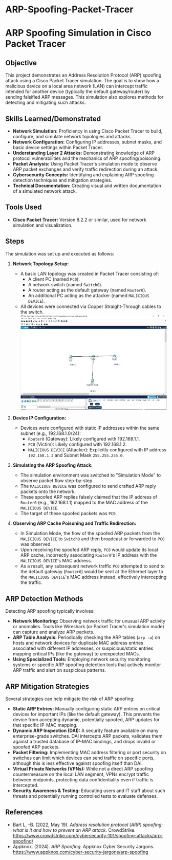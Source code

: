 # ARP-Spoofing-Packet-Tracer
# ARP Spoofing Simulation in Cisco Packet Tracer

## Objective

This project demonstrates an Address Resolution Protocol (ARP) spoofing attack using a Cisco Packet Tracer simulation. The goal is to show how a malicious device on a local area network (LAN) can intercept traffic intended for another device (typically the default gateway/router) by sending falsified ARP messages. This simulation also explores methods for detecting and mitigating such attacks.

## Skills Learned/Demonstrated

-   **Network Simulation:** Proficiency in using Cisco Packet Tracer to build, configure, and simulate network topologies and attacks.
-   **Network Configuration:** Configuring IP addresses, subnet masks, and basic device settings within Packet Tracer.
-   **Understanding Layer 2 Attacks:** Demonstrating knowledge of ARP protocol vulnerabilities and the mechanics of ARP spoofing/poisoning.
-   **Packet Analysis:** Using Packet Tracer's simulation mode to observe ARP packet exchanges and verify traffic redirection during an attack.
-   **Cybersecurity Concepts:** Identifying and explaining ARP spoofing detection techniques and mitigation strategies.
-   **Technical Documentation:** Creating visual and written documentation of a simulated network attack.

## Tools Used

-   **Cisco Packet Tracer:** Version 8.2.2 or similar, used for network simulation and visualization.

## Steps

The simulation was set up and executed as follows:

1.  **Network Topology Setup:**
    *   A basic LAN topology was created in Packet Tracer consisting of:
        *   A client PC (named `PC0`).
        *   A network switch (named `Switch0`).
        *   A router acting as the default gateway (named `Router0`).
        *   An additional PC acting as the attacker (named `MALICIOUS DEVICE`).
    *   All devices were connected via Copper Straight-Through cables to the switch.
        ![Initial Network Topology](https://github.com/Teedico/ARP-Spoofing-Packet-Tracer/blob/d2ab873bc02649b58b0d11e48d894c72a5a86c2f/11.jpg)

2.  **Device IP Configuration:**
    *   Devices were configured with static IP addresses within the same subnet (e.g., 192.168.1.0/24):
        *   `Router0` (Gateway): Likely configured with 192.168.1.1.
        *   `PC0` (Victim): Likely configured with 192.168.1.2.
        *   `MALICIOUS DEVICE` (Attacker): Explicitly configured with IP address `192.168.1.3` and Subnet Mask `255.255.255.0`.

3.  **Simulating the ARP Spoofing Attack:**
    *   The simulation environment was switched to "Simulation Mode" to observe packet flow step-by-step.
    *   The `MALICIOUS DEVICE` was configured to send crafted ARP reply packets onto the network.
    *   These spoofed ARP replies falsely claimed that the IP address of `Router0` (e.g., 192.168.1.1) mapped to the MAC address of the `MALICIOUS DEVICE`.
    *   The target of these spoofed packets was `PC0`.

4.  **Observing ARP Cache Poisoning and Traffic Redirection:**
    *   In Simulation Mode, the flow of the spoofed ARP packets from the `MALICIOUS DEVICE` to `Switch0` and then broadcast or forwarded to `PC0` was observed.
    *   Upon receiving the spoofed ARP reply, `PC0` would update its local ARP cache, incorrectly associating `Router0`'s IP address with the `MALICIOUS DEVICE`'s MAC address.
    *   As a result, any subsequent network traffic `PC0` attempted to send to the default gateway (`Router0`) would be sent at the Ethernet layer to the `MALICIOUS DEVICE`'s MAC address instead, effectively intercepting the traffic.

## ARP Detection Methods

Detecting ARP spoofing typically involves:

-   **Network Monitoring:** Observing network traffic for unusual ARP activity or anomalies. Tools like Wireshark (or Packet Tracer's simulation mode) can capture and analyze ARP packets.
-   **ARP Table Analysis:** Periodically checking the ARP tables (`arp -a`) on hosts and network devices for duplicate MAC address entries associated with different IP addresses, or suspicious/static entries mapping critical IPs (like the gateway) to unexpected MACs.
-   **Using Specialized Tools:** Employing network security monitoring systems or specific ARP spoofing detection tools that actively monitor ARP traffic and alert on suspicious patterns.

## ARP Mitigation Strategies

Several strategies can help mitigate the risk of ARP spoofing:

-   **Static ARP Entries:** Manually configuring static ARP entries on critical devices for important IPs (like the default gateway). This prevents the device from accepting dynamic, potentially spoofed, ARP updates for that specific IP-MAC mapping.
-   **Dynamic ARP Inspection (DAI):** A security feature available on many enterprise-grade switches. DAI intercepts ARP packets, validates them against a trusted database of IP-MAC bindings, and drops invalid or spoofed ARP packets.
-   **Packet Filtering:** Implementing MAC address filtering or port security on switches can limit which devices can send traffic on specific ports, although this is less effective against spoofing itself than DAI.
-   **Virtual Private Networks (VPNs):** While not a direct ARP spoofing countermeasure on the local LAN segment, VPNs encrypt traffic between endpoints, protecting data confidentiality even if traffic is intercepted.
-   **Security Awareness & Testing:** Educating users and IT staff about such threats and potentially running controlled tests to evaluate defenses.

## References

-   Bart L. -B. (2022, May 19). *Address resolution protocol (ARP) spoofing: what is it and how to prevent an ARP attack*. CrowdStrike. https://www.crowdstrike.com/cybersecurity-101/spoofing-attacks/arp-spoofing/
-   Appknox. (2024). *ARP Spoofing*. Appknox Cyber Security Jargons. https://www.appknox.com/cyber-security-jargons/arp-spoofing
